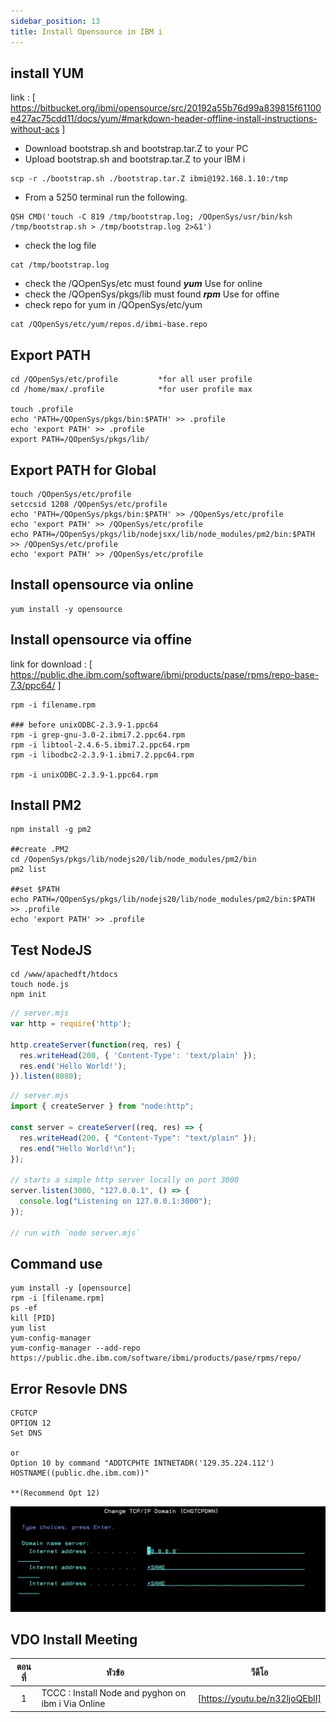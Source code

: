 ```yaml
---
sidebar_position: 13
title: Install Opensource in IBM i
---
```


## install YUM

link : [ https://bitbucket.org/ibmi/opensource/src/20192a55b76d99a839815f61100e427ac75cdd11/docs/yum/#markdown-header-offline-install-instructions-without-acs ]

- Download bootstrap.sh and bootstrap.tar.Z to your PC
- Upload bootstrap.sh and bootstrap.tar.Z to your IBM i

```shell
scp -r ./bootstrap.sh ./bootstrap.tar.Z ibmi@192.168.1.10:/tmp
```

- From a 5250 terminal run the following.

```shell
QSH CMD('touch -C 819 /tmp/bootstrap.log; /QOpenSys/usr/bin/ksh /tmp/bootstrap.sh > /tmp/bootstrap.log 2>&1')
```

- check the log file

```shell
cat /tmp/bootstrap.log
```

- check the /QOpenSys/etc must found **_yum_** Use for online
- check the /QOpenSys/pkgs/lib must found **_rpm_** Use for offine
- check repo for yum in /QOpenSys/etc/yum

```shell
cat /QOpenSys/etc/yum/repos.d/ibmi-base.repo
```

## Export PATH

```shell
cd /QOpenSys/etc/profile         *for all user profile
cd /home/max/.profile            *for user profile max

touch .profile
echo 'PATH=/QOpenSys/pkgs/bin:$PATH' >> .profile
echo 'export PATH' >> .profile
export PATH=/QOpenSys/pkgs/lib/
```

## Export PATH for Global

```shell
touch /QOpenSys/etc/profile
setccsid 1208 /QOpenSys/etc/profile
echo 'PATH=/QOpenSys/pkgs/bin:$PATH' >> /QOpenSys/etc/profile
echo 'export PATH' >> /QOpenSys/etc/profile
echo PATH=/QOpenSys/pkgs/lib/nodejsxx/lib/node_modules/pm2/bin:$PATH >> /QOpenSys/etc/profile
echo 'export PATH' >> /QOpenSys/etc/profile
```

## Install opensource via online

```shell
yum install -y opensource
```

## Install opensource via offine

link for download : [ https://public.dhe.ibm.com/software/ibmi/products/pase/rpms/repo-base-7.3/ppc64/ ]

```shell
rpm -i filename.rpm

### before unixODBC-2.3.9-1.ppc64
rpm -i grep-gnu-3.0-2.ibmi7.2.ppc64.rpm
rpm -i libtool-2.4.6-5.ibmi7.2.ppc64.rpm
rpm -i libodbc2-2.3.9-1.ibmi7.2.ppc64.rpm

rpm -i unixODBC-2.3.9-1.ppc64.rpm
```

## Install PM2

```shell
npm install -g pm2

##create .PM2
cd /QopenSys/pkgs/lib/nodejs20/lib/node_modules/pm2/bin
pm2 list

##set $PATH
echo PATH=/QOpenSys/pkgs/lib/nodejs20/lib/node_modules/pm2/bin:$PATH >> .profile
echo 'export PATH' >> .profile
```

## Test NodeJS

```shell
cd /www/apachedft/htdocs
touch node.js
npm init
```

```javascript title='EXAMPLE'
// server.mjs
var http = require('http');

http.createServer(function(req, res) {
  res.writeHead(200, { 'Content-Type': 'text/plain' });
  res.end('Hello World!');
}).listen(8080);

```

```javascript title='EXAMPLE2'
// server.mjs
import { createServer } from "node:http";

const server = createServer((req, res) => {
  res.writeHead(200, { "Content-Type": "text/plain" });
  res.end("Hello World!\n");
});

// starts a simple http server locally on port 3000
server.listen(3000, "127.0.0.1", () => {
  console.log("Listening on 127.0.0.1:3000");
});

// run with `node server.mjs`
```

## Command use

```shell
yum install -y [opensource]
rpm -i [filename.rpm]
ps -ef
kill [PID]
yum list
yum-config-manager
yum-config-manager --add-repo https://public.dhe.ibm.com/software/ibmi/products/pase/rpms/repo/
```

## Error Resovle DNS

```shell
CFGTCP
OPTION 12 
Set DNS

or 
Option 10 by command "ADDTCPHTE INTNETADR('129.35.224.112') HOSTNAME((public.dhe.ibm.com))"

**(Recommend Opt 12)
```

![setdns](./img/SETDNS.png)

## VDO Install Meeting

| ตอนที่  | หัวข้อ                               | วีดีโอ                           |
|:---:  |------------------------------------ |:-----------------------------: |
| 1     | TCCC : Install Node and pyghon on ibm i Via Online | [https://youtu.be/n32ljoQEblI] |
